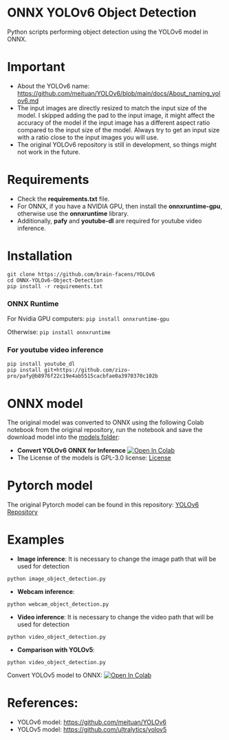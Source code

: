 # ONNX YOLOv6 Object Detection
 Python scripts performing object detection using the YOLOv6 model in ONNX.

# Important
- About the YOLOv6 name: https://github.com/meituan/YOLOv6/blob/main/docs/About_naming_yolov6.md
- The input images are directly resized to match the input size of the model. I skipped adding the pad to the input image, it might affect the accuracy of the model if the input image has a different aspect ratio compared to the input size of the model. Always try to get an input size with a ratio close to the input images you will use.
- The original YOLOv6 repository is still in development, so things might not work in the future.

# Requirements

 * Check the **requirements.txt** file. 
 * For ONNX, if you have a NVIDIA GPU, then install the **onnxruntime-gpu**, otherwise use the **onnxruntime** library.
 * Additionally, **pafy** and **youtube-dl** are required for youtube video inference.
 
# Installation
```
git clone https://github.com/brain-facens/YOLOv6
cd ONNX-YOLOv6-Object-Detection
pip install -r requirements.txt
```
### ONNX Runtime
For Nvidia GPU computers:
`pip install onnxruntime-gpu`

Otherwise:
`pip install onnxruntime`

### For youtube video inference
```
pip install youtube_dl
pip install git+https://github.com/zizo-pro/pafy@b8976f22c19e4ab5515cacbfae0a3970370c102b
```

# ONNX model 
The original model was converted to ONNX using the following Colab notebook from the original repository, run the notebook and save the download model into the [models  folder](https://github.com/ibaiGorordo/ONNX-YOLOv6-Object-Detection/tree/main/models):
- **Convert YOLOv6 ONNX for Inference** [![Open In Colab](https://colab.research.google.com/assets/colab-badge.svg)](https://colab.research.google.com/drive/1pke1ffMeI2dXkIAbzp6IHWdQ0u8S6I0n?usp=sharing)
- The License of the models is GPL-3.0 license: [License](https://github.com/meituan/YOLOv6/blob/main/LICENSE)

# Pytorch model
The original Pytorch model can be found in this repository: [YOLOv6 Repository](https://github.com/meituan/YOLOv6)
 
# Examples

 * **Image inference**: It is necessary to change the image path that will be used for detection
 ```
 python image_object_detection.py
 ```
 
 * **Webcam inference**:
 ```
 python webcam_object_detection.py
 ```

 * **Video inference**: It is necessary to change the video path that will be used for detection 
 ```
 python video_object_detection.py
 ```

 * **Comparison with YOLOv5**:
 ```
 python video_object_detection.py
 ```
Convert YOLOv5 model to ONNX: [![Open In Colab](https://colab.research.google.com/assets/colab-badge.svg)](https://colab.research.google.com/drive/1V-F3erKkPun-vNn28BoOc6ENKmfo8kDh?usp=sharing)

# References:
* YOLOv6 model: https://github.com/meituan/YOLOv6
* YOLOv5 model: https://github.com/ultralytics/yolov5
